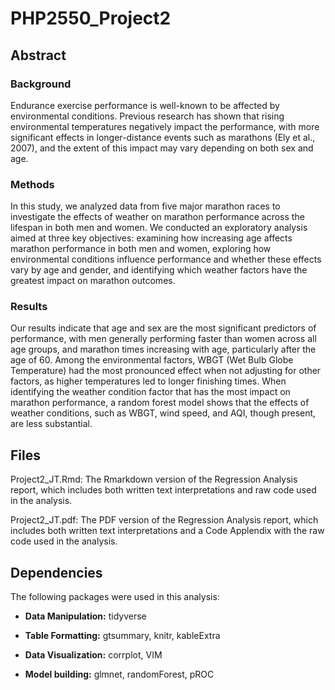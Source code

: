 # PHP2550_Project2

## Abstract

### Background
Endurance exercise performance is well-known to be affected by environmental conditions. Previous research has shown that rising environmental temperatures negatively impact the performance, with more significant effects in longer-distance events such as marathons (Ely et al., 2007), and the extent of this impact may vary depending on both sex and age. 

### Methods
In this study, we analyzed data from five major marathon races to investigate the effects of weather on marathon performance across the lifespan in both men and women. We conducted an exploratory analysis aimed at three key objectives: examining how increasing age affects marathon performance in both men and women, exploring how environmental conditions influence performance and whether these effects vary by age and gender, and identifying which weather factors have the greatest impact on marathon outcomes.

### Results
Our results indicate that age and sex are the most significant predictors of performance, with men generally performing faster than women across all age groups, and marathon times increasing with age, particularly after the age of 60. Among the environmental factors, WBGT (Wet Bulb Globe Temperature) had the most pronounced effect when not adjusting for other factors, as higher temperatures led to longer finishing times. When identifying the weather condition factor that has the most impact on marathon performance, a random forest model shows that the effects of weather conditions, such as WBGT, wind speed, and AQI, though present, are less substantial.

## Files

Project2_JT.Rmd: The Rmarkdown version of the Regression Analysis report, which includes both written text interpretations and raw code used in the analysis.

Project2_JT.pdf: The PDF version of the Regression Analysis report, which includes both written text interpretations and a Code Applendix with the raw code used in the analysis.

## Dependencies
The following packages were used in this analysis:

- **Data Manipulation:**  tidyverse

- **Table Formatting:** gtsummary, knitr, kableExtra

- **Data Visualization:** corrplot, VIM

- **Model building:** glmnet, randomForest, pROC
